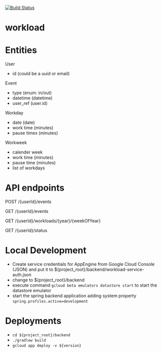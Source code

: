 [![Build Status](https://travis-ci.org/FriendsOfDo/workload.svg?branch=master)](https://travis-ci.org/FriendsOfDo/workload)

# workload

# Entities

User
 - id (could be a uuid or email)

Event
 - type (enum: in/out)
 - datetime (datetime)
 - user_ref (user.id)
 
Workday
 - date (date)
 - work time (minutes)
 - pause times (minutes)
 
Workweek
 - calender week
 - work time (minutes)
 - pause time (minutes)
 - list of workdays
 
# API endpoints
POST /{userId}/events

GET /{userId}/events

GET /{userId}/workloads/{year}/{weekOfYear}

GET /{userId}/status 

# Local Development
- Create service credentials for AppEngine from Google Cloud Console (JSON) and put it to ${project_root}/backend/workload-service-auth.json
- change to ${project_root}/backend
- execute command `gcloud beta emulators datastore start` to start the datastore emulator
- start the spring backend application adding system property `spring.profiles.active=development`

# Deployments
- `cd ${project_root}/backend`
- `./gradlew build`
- `gcloud app deploy -v ${version}`
